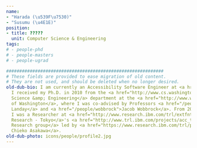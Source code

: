 ```yaml
---
name:
- "Harada (\u539F\u7530)"
- "Susumu (\u4E1E)"
position:
- title: ?????
  unit: Computer Science & Engineering
tags:
# - people-phd
# - people-masters
# - people-ugrad

############################################################
# These fields are provided to ease migration of old content.
# They are not used, and should be deleted when no longer desired.
old-dub-bio: I am currently an Accessibility Software Engineer at <a href="http://www.apple.com">Apple</a>.
  I received my Ph.D. in 2010 from the <a href="http://www.cs.washington.edu">Computer
  Science &amp; Engineering</a> department at the <a href="http://www.washington.edu">University
  of Washington</a>, where I was co-advised by Professors <a href="/people/landay">James
  Landay</a> and <a href="/people/wobbrock">Jacob Wobbrock</a>. From 2010 to 2013
  I was a Researcher at <a href="http://www.research.ibm.com/trl/extfnt_e.htm">IBM
  Research - Tokyo</a>'s <a href="http://www.trl.ibm.com/projects/acc_tech/index_e.htm">Accessibility
  Research group</a> led by <a href="https://www.research.ibm.com/trl/people/chie/index_e.htm">Dr.
  Chieko Asakawa</a>.
old-dub-photo: icons/people/profile2.jpg
---
```

